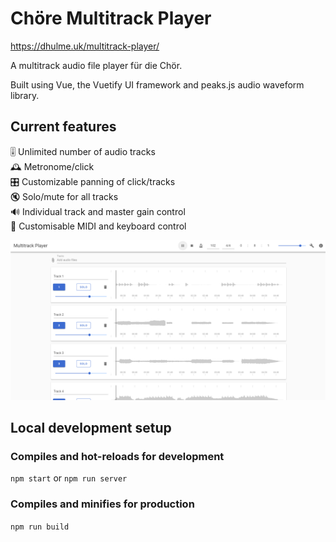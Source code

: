# Chöre Multitrack Player

https://dhulme.uk/multitrack-player/

A multitrack audio file player für die Chör.

Built using Vue, the Vuetify UI framework and peaks.js audio waveform library.

## Current features
🎚️ Unlimited number of audio tracks  
🕰️ Metronome/click  
🎛️ Customizable panning of click/tracks  
🔇 Solo/mute for all tracks  
🔊 Individual track and master gain control  
🎹 Customisable MIDI and keyboard control  

![Screenshot](./screenshot.png)

## Local development setup

### Compiles and hot-reloads for development
`npm start` or `npm run server`

### Compiles and minifies for production
`npm run build`
